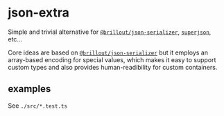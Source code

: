# json-extra

Simple and trivial alternative for
[`@brillout/json-serializer`](https://github.com/brillout/json-serializer/),
[`superjson`](https://github.com/blitz-js/superjson), etc...

Core ideas are based on [`@brillout/json-serializer`](https://github.com/brillout/json-serializer/)
but it employs an array-based encoding for special values,
which makes it easy to support custom types
and also provides human-readibility for custom containers.

## examples

See `./src/*.test.ts`
